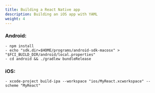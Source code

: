 ```yaml
---
title: Building a React Native app
description: Building an iOS app with YAML
weight: 4
---
```


### Android:

    - npm install
    - echo "sdk.dir=$HOME/programs/android-sdk-macosx" > "$FCI_BUILD_DIR/android/local.properties"
    - cd android && ./gradlew bundleRelease

### iOS:

    - xcode-project build-ipa --workspace "ios/MyReact.xcworkspace" --scheme "MyReact"
